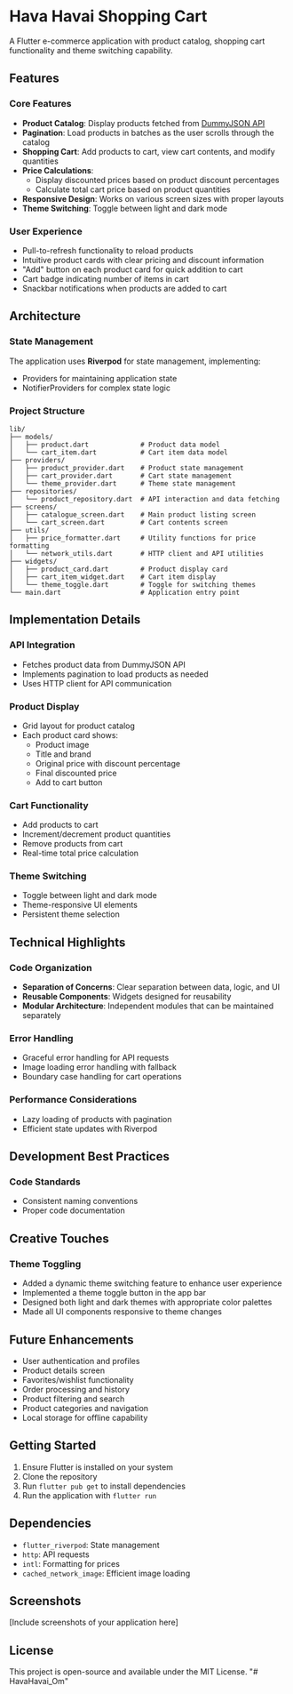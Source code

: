 # Hava Havai Shopping Cart

A Flutter e-commerce application with product catalog, shopping cart functionality and theme switching capability.

## Features

### Core Features

- **Product Catalog**: Display products fetched from [DummyJSON API](https://dummyjson.com/products)
- **Pagination**: Load products in batches as the user scrolls through the catalog
- **Shopping Cart**: Add products to cart, view cart contents, and modify quantities
- **Price Calculations**:
  - Display discounted prices based on product discount percentages
  - Calculate total cart price based on product quantities
- **Responsive Design**: Works on various screen sizes with proper layouts
- **Theme Switching**: Toggle between light and dark mode

### User Experience

- Pull-to-refresh functionality to reload products
- Intuitive product cards with clear pricing and discount information
- "Add" button on each product card for quick addition to cart
- Cart badge indicating number of items in cart
- Snackbar notifications when products are added to cart

## Architecture

### State Management

The application uses **Riverpod** for state management, implementing:

- Providers for maintaining application state
- NotifierProviders for complex state logic

### Project Structure

```
lib/
├── models/
│   ├── product.dart             # Product data model
│   └── cart_item.dart           # Cart item data model
├── providers/
│   ├── product_provider.dart    # Product state management
│   ├── cart_provider.dart       # Cart state management
│   └── theme_provider.dart      # Theme state management
├── repositories/
│   └── product_repository.dart  # API interaction and data fetching
├── screens/
│   ├── catalogue_screen.dart    # Main product listing screen
│   └── cart_screen.dart         # Cart contents screen
├── utils/
│   ├── price_formatter.dart     # Utility functions for price formatting
│   └── network_utils.dart       # HTTP client and API utilities
├── widgets/
│   ├── product_card.dart        # Product display card
│   ├── cart_item_widget.dart    # Cart item display
│   └── theme_toggle.dart        # Toggle for switching themes
└── main.dart                    # Application entry point
```

## Implementation Details

### API Integration

- Fetches product data from DummyJSON API
- Implements pagination to load products as needed
- Uses HTTP client for API communication

### Product Display

- Grid layout for product catalog
- Each product card shows:
  - Product image
  - Title and brand
  - Original price with discount percentage
  - Final discounted price
  - Add to cart button

### Cart Functionality

- Add products to cart
- Increment/decrement product quantities
- Remove products from cart
- Real-time total price calculation

### Theme Switching

- Toggle between light and dark mode
- Theme-responsive UI elements
- Persistent theme selection

## Technical Highlights

### Code Organization

- **Separation of Concerns**: Clear separation between data, logic, and UI
- **Reusable Components**: Widgets designed for reusability
- **Modular Architecture**: Independent modules that can be maintained separately

### Error Handling

- Graceful error handling for API requests
- Image loading error handling with fallback
- Boundary case handling for cart operations

### Performance Considerations

- Lazy loading of products with pagination
- Efficient state updates with Riverpod

## Development Best Practices

### Code Standards

- Consistent naming conventions
- Proper code documentation

## Creative Touches

### Theme Toggling

- Added a dynamic theme switching feature to enhance user experience
- Implemented a theme toggle button in the app bar
- Designed both light and dark themes with appropriate color palettes
- Made all UI components responsive to theme changes


## Future Enhancements

- User authentication and profiles
- Product details screen
- Favorites/wishlist functionality
- Order processing and history
- Product filtering and search
- Product categories and navigation
- Local storage for offline capability

## Getting Started

1. Ensure Flutter is installed on your system
2. Clone the repository
3. Run `flutter pub get` to install dependencies
4. Run the application with `flutter run`

## Dependencies

- `flutter_riverpod`: State management
- `http`: API requests
- `intl`: Formatting for prices
- `cached_network_image`: Efficient image loading

## Screenshots

[Include screenshots of your application here]

## License

This project is open-source and available under the MIT License.
"# HavaHavai_Om"
